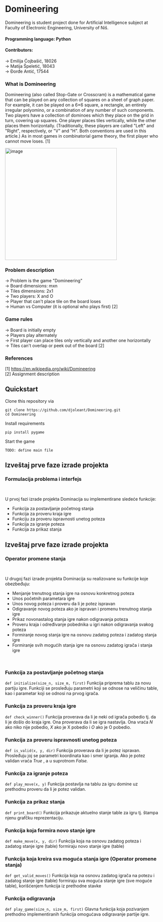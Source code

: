 # Domineering
Domineering is student project done for Artificial Intelligence subject at Faculty of Electronic Engineering, University of Niš.

#### Programming language: Python
#### Contributors:
-> Emilija Ćojbašić, 18026 </br>
-> Matija Špeletić, 18043 </br>
-> Đorđe Antić, 17544 </br>

### What is Domineering
Domineering (also called Stop-Gate or Crosscram) is a mathematical game that can be played on any collection of squares on a sheet of graph paper. For example, it can be played on a 6×6 square, a rectangle, an entirely irregular polyomino, or a combination of any number of such components. Two players have a collection of dominoes which they place on the grid in turn, covering up squares. One player places tiles vertically, while the other places them horizontally. (Traditionally, these players are called "Left" and "Right", respectively, or "V" and "H". Both conventions are used in this article.) As in most games in combinatorial game theory, the first player who cannot move loses. [1]

<img width="367" alt="image" src="https://user-images.githubusercontent.com/48065134/204281790-eaed2912-86f3-4896-be0d-a51bf09e6bac.png">

### Problem description
-> Problem is the game "Domineering" </br>
-> Board dimensions: mxn </br>
-> Tiles dimensions: 2x1 </br>
-> Two players: X and O </br>
-> Player that can't place tile on the board loses </br>
-> Human vs Computer (it is optional who plays first) [2]

### Game rules
-> Board is initially empty </br>
-> Players play alternately </br>
-> First player can place tiles only vertically and another one horizontally </br>
-> Tiles can't overlap or peek out of the board [2]

### References
[1] https://en.wikipedia.org/wiki/Domineering </br>
[2] Assignment description

## Quickstart

Clone this repository via

```
git clone https://github.com/djoleant/Domineering.git
cd Domineering
```

Install requirements
```
pip install pygame
```

Start the game
```
TODO: define main file
```

## Izveštaj prve faze izrade projekta
### Formulacija problema i interfejs
</br>

U prvoj fazi izrade projekta Dominacija su implementirane sledeće funkcije:

- Funkcija za postavljanje početnog stanja
- Funkcija za proveru kraja igre
- Funkciju za proveru ispravnosti unetog poteza
- Funkcija za igranje poteza
- Funkcija za prikaz stanja

## Izveštaj prve faze izrade projekta
### Operator promene stanja
</br>

U drugoj fazi izrade projekta Dominacija su realizovane su funkcije koje obezbeđuju:
- Menjanje trenutnog stanja igre na osnovu konkretnog poteza
- Unos početnih parametara igre
- Unos novog poteza i proveru da li je potez ispravan
- Odigravanje novog poteza ako je ispravan i promenu trenutnog stanja igre
- Prikaz novonastalog stanja igre nakon odigravanja poteza
- Proveru kraja i određivanje pobednika u igri nakon odigravanja svakog poteza
- Formiranje novog stanja igre na osnovu zadatog poteza i zadatog stanja igre
- Formiranje svih mogućih stanja igre na osnovu zadatog igrača i stanja igre
</br>



### Funkcija za postavljanje početnog stanja
```def initialize(size_n, size_m, first)```
Funkcija priprema tablu za novu partiju igre. Funkciji se prosleđuju parametri koji se odnose
na veličinu table, kao i parametar koji se odnosi na prvog igrača.

### Funkcija za proveru kraja igre

```def check_winner()```
Funkcija proverava da li je neki od igrača pobedio tj. da li je došlo do kraja igre. Ona
proverava da li se igra nastavlja. Ona vraća _N_ ako niko nije pobedio, _X_ ako je X pobedio i _O_
ako je O pobedio.

### Funkcija za proveru ispravnosti unetog poteza

```def is_valid(x, y, dir)```
Funkcija proverava da li je potez ispravan. Prosleđuju joj se parametri koordinata kao i smer
igranja. Ako je potez validan vraća _True_ , a u suprotnom _False._

### Funkcija za igranje poteza

```def play_move(x, y)```
Funkcija postavlja na tablu za igru domine uz prethodnu proveru da li je potez validan.

### Funkcija za prikaz stanja

```def print_board()```
Funkcija prikazuje aktuelno stanje table za igru tj. štampa njenu grafčku reprezentaciju.

### Funkcija koja formira novo stanje igre

```def make_move(x, y, dir)```
Funkcija koja na osnovu zadatog poteza i zadatog stanje igre (table) formiraju novo stanje igre
(table)

### Funkcija koja kreira sva moguća stanja igre (Operator promene stanja)

```def get_valid_moves()```
Funkcija koja na osnovu zadatog igrača na potezu i zadatog stanje igre (table) formiraju sva
moguća stanje igre (sve moguće table), korišćenjem funkcija iz prethodne stavke

### Funkcija odigravanja

```def play_game(size_n, size_m, first)```
Glavna funkcija koja pozivanjem prethodno implementiranih funkcija omogućava
odigravanje partije igre.
